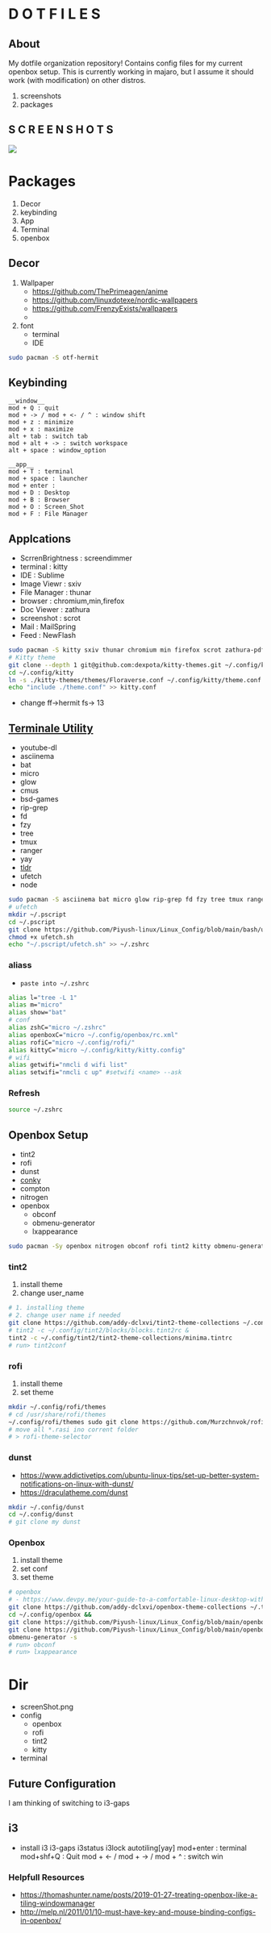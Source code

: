 # D O T F I L E S  

## About
My dotfile organization repository! Contains config files for my current openbox setup. This is currently working in majaro, but I assume it should work (with modification) on other distros.
1. screenshots
2. packages

## S C R E E N S H O T S
<img src="./desktop2.png">

# Packages
1. Decor
2. keybinding
3. App
4. Terminal
5. openbox


## Decor

1. Wallpaper
	- https://github.com/ThePrimeagen/anime
	- https://github.com/linuxdotexe/nordic-wallpapers
	- https://github.com/FrenzyExists/wallpapers
	- 
2. font
	- terminal
	- IDE

```sh
sudo pacman -S otf-hermit
```

## Keybinding

```
__window__
mod + Q : quit
mod + -> / mod + <- / ^ : window shift
mod + z : minimize
mod + x : maximize
alt + tab : switch tab
mod + alt + -> : switch workspace
alt + space : window_option

__app__
mod + T : terminal
mod + space : launcher
mod + enter : 
mod + D : Desktop
mod + B : Browser
mod + O : Screen_Shot 
mod + F : File Manager
```

## Applcations
- ScrrenBrightness : screendimmer
- terminal : kitty
- IDE : Sublime
- Image Viewr : sxiv
- File Manager : thunar
- browser : chromium,min,firefox
- Doc Viewer : zathura 
- screenshot : scrot
- Mail : MailSpring
- Feed : NewFlash

```sh
sudo pacman -S kitty sxiv thunar chromium min firefox scrot zathura-pdf-poppler
# Kitty theme
git clone --depth 1 git@github.com:dexpota/kitty-themes.git ~/.config/kitty/kitty-themes
cd ~/.config/kitty
ln -s ./kitty-themes/themes/Floraverse.conf ~/.config/kitty/theme.conf
echo "include ./theme.conf" >> kitty.conf
```
- change ff->hermit fs-> 13



## [Terminale Utility](https://github.com/Geektrovert/AwsTerm)
- youtube-dl
- asciinema
- bat
- micro
- glow
- cmus
- bsd-games
- rip-grep
- fd
- fzy
- tree
- tmux
- ranger
- yay
- [tldr](https://tldr.sh/)
- ufetch
- node

```sh
sudo pacman -S asciinema bat micro glow rip-grep fd fzy tree tmux ranger tldr ufetch yay
# ufetch
mkdir ~/.pscript
cd ~/.pscript
git clone https://github.com/Piyush-linux/Linux_Config/blob/main/bash/ufetch.sh
chmod +x ufetch.sh
echo "~/.pscript/ufetch.sh" >> ~/.zshrc
```

### aliass

- `paste into ~/.zshrc`

```sh
alias l="tree -L 1"
alias m="micro"
alias show="bat"
# conf
alias zshC="micro ~/.zshrc"
alias openboxC="micro ~/.config/openbox/rc.xml"
alias rofiC="micro ~/.config/rofi/"
alias kittyC="micro ~/.config/kitty/kitty.config"
# wifi
alias getwifi="nmcli d wifi list"
alias setwifi="nmcli c up" #setwifi <name> --ask
```

### Refresh
```sh
source ~/.zshrc
```


## Openbox Setup
- tint2
- rofi
- dunst
- [conky](https://github.com/addy-dclxvi/Conky-Theme-Collections)
- compton
- nitrogen
- openbox
	- obconf
	- obmenu-generator
	- lxappearance

```sh
sudo pacman -Sy openbox nitrogen obconf rofi tint2 kitty obmenu-generator compton lxappreance
```
### tint2
1. install theme
2. change user_name
```sh
# 1. installing theme
# 2. change user name if needed
git clone https://github.com/addy-dclxvi/tint2-theme-collections ~/.config/tint2 --depth 1 &&
# tint2 -c ~/.config/tint2/blocks/blocks.tint2rc &
tint2 -c ~/.config/tint2/tint2-theme-collections/minima.tintrc
# run> tint2conf
```

### rofi
1. install theme
2. set theme
```sh
mkdir ~/.config/rofi/themes
# cd /usr/share/rofi/themes
~/.config/rofi/themes sudo git clone https://github.com/Murzchnvok/rofi-collection
# move all *.rasi ino corrent folder 
# > rofi-theme-selector
```

### dunst
- https://www.addictivetips.com/ubuntu-linux-tips/set-up-better-system-notifications-on-linux-with-dunst/
- https://draculatheme.com/dunst
```sh
mkdir ~/.config/dunst
cd ~/.config/dunst
# git clone my dunst
```

### Openbox
1. install theme
2. set conf
3. set theme
```sh
# openbox
# - https://www.devpy.me/your-guide-to-a-comfortable-linux-desktop-with-openbox/
git clone https://github.com/addy-dclxvi/openbox-theme-collections ~/.themes &&
cd ~/.config/openbox &&
git clone https://github.com/Piyush-linux/Linux_Config/blob/main/openbox/autostart &&
git clone https://github.com/Piyush-linux/Linux_Config/blob/main/openbox/rc.xml &&
obmenu-generator -s
# run> obconf 
# run> lxappearance
```
# Dir
- screenShot.png
- config
	- openbox
	- rofi
	- tint2
	- kitty 
- terminal

## Future Configuration

I am thinking of switching to i3-gaps
## i3
- install i3 i3-gaps i3status i3lock autotiling[yay]
mod+enter : terminal
mod+shf+Q : Quit
mod + <- / mod + -> / mod + ^ : switch win

### Helpfull Resources
- https://thomashunter.name/posts/2019-01-27-treating-openbox-like-a-tiling-windowmanager
- http://melp.nl/2011/01/10-must-have-key-and-mouse-binding-configs-in-openbox/
